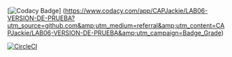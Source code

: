 [![Codacy Badge](https://api.codacy.com/project/badge/Grade/c42353620eed40daaf4102f82214411e)]
(https://www.codacy.com/app/CAPJackie/LAB06-VERSION-DE-PRUEBA?utm_source=github.com&amp;utm_medium=referral&amp;utm_content=CAPJackie/LAB06-VERSION-DE-PRUEBA&amp;utm_campaign=Badge_Grade)


[![CircleCI](https://circleci.com/gh/PDSW-ECI/base-proyectos.svg?style=svg)](https://circleci.com/gh/CAPJackie/LAB06-VERSION-DE-PRUEBA)
